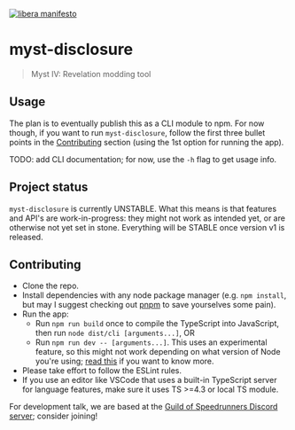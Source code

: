 [![libera manifesto](https://img.shields.io/badge/libera-manifesto-lightgrey.svg)](https://liberamanifesto.com)

# myst-disclosure

> Myst IV: Revelation modding tool

## Usage

The plan is to eventually publish this as a CLI module to npm. For now though, if you want to run `myst-disclosure`, follow the first three bullet points in the [Contributing](#contributing) section (using the 1st option for running the app).

TODO: add CLI documentation; for now, use the `-h` flag to get usage info.

## Project status

`myst-disclosure` is currently UNSTABLE. What this means is that features and API's are work-in-progress: they might not work as intended yet, or are otherwise not yet set in stone. Everything will be STABLE once version v1 is released.

## Contributing

* Clone the repo.
* Install dependencies with any node package manager (e.g. `npm install`, but may I suggest checking out [pnpm](https://pnpm.io/) to save yourselves some pain).
* Run the app:
  * Run `npm run build` once to compile the TypeScript into JavaScript, then run `node dist/cli [arguments...]`, OR
  * Run `npm run dev -- [arguments...]`. This uses an experimental feature, so this might not work depending on what version of Node you're using; [read this](https://github.com/TypeStrong/ts-node/issues/1007) if you want to know more.
* Please take effort to follow the ESLint rules.
* If you use an editor like VSCode that uses a built-in TypeScript server for language features, make sure it uses TS >=4.3 or local TS module.

For development talk, we are based at the [Guild of Speedrunners Discord server](https://discord.gg/pQzhkaT); consider joining!
